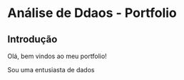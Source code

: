 # Análise de Ddaos - Portfolio


## Introdução

Olá, bem vindos ao meu portfolio! 

Sou uma entusiasta de dados  
